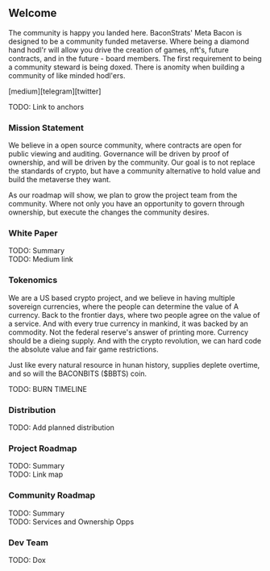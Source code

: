 ## Welcome
The community is happy you landed here. BaconStrats' Meta Bacon is designed to be a community funded metaverse.  Where being a diamond hand hodl'r will allow you drive the creation of games, nft's, future contracts, and in the future - board members.  The first requirement to being a community steward is being doxed.  There is anomity when building a community of like minded hodl'ers. 

[medium][telegram][twitter]
 
TODO: Link to anchors

### Mission Statement

We believe in a open source community, where contracts are open for public viewing and auditing.  Governance will be driven by proof of ownership, and will be driven by the community. Our goal is to not replace the standards of crypto, but have a community alternative to hold value and build the metaverse they want.  

As our roadmap will show, we plan to grow the project team from the community. Where not only you have an opportunity to govern through ownership, but execute the changes the community desires. 

### White Paper

TODO: Summary  
TODO: Medium link

### Tokenomics

We are a US based crypto project, and we believe in having multiple sovereign currencies, where the people can determine the value of A currency.  Back to the frontier days, where two people agree on the value of a service. And with every true currency in mankind, it was backed by an commodity.  Not the federal reserve's answer of printing more.  Currency should be a dieing supply.  And with the crypto revolution, we can hard code the absolute value and fair game restrictions. 

Just like every natural resource in hunan history, supplies deplete overtime, and so will the BACONBITS ($BBTS) coin. 

TODO: BURN TIMELINE

### Distribution

TODO: Add planned distribution

### Project Roadmap

TODO: Summary  
TODO: Link map

### Community Roadmap

TODO: Summary  
TODO: Services and Ownership Opps

### Dev Team

TODO: Dox